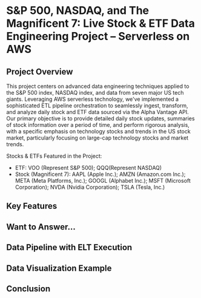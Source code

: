 # S&P 500, NASDAQ, and The Magnificent 7: Live Stock & ETF Data Engineering Project – Serverless on AWS

## Project Overview

This project centers on advanced data engineering techniques applied to the S&P 500 index, NASDAQ index, and data from seven major US tech giants. Leveraging AWS serverless technology, we've implemented a sophisticated ETL pipeline orchestration to seamlessly ingest, transform, and analyze daily stock and ETF data sourced via the Alpha Vantage API. Our primary objective is to provide detailed daily stock updates, summaries of stock information over a period of time, and perform rigorous analysis, with a specific emphasis on technology stocks and trends in the US stock market, particularly focusing on large-cap technology stocks and market trends.

Stocks & ETFs Featured in the Project:
- ETF: VOO (Represent S&P 500); QQQ(Represent NASDAQ)
- Stock (Magnificent 7): AAPL (Apple Inc.); AMZN (Amazon.com Inc.); META (Meta Platforms, Inc.); GOOGL (Alphabet Inc.); MSFT (Microsoft Corporation); NVDA (Nvidia Corporation); TSLA (Tesla, Inc.)

## Key Features

## Want to Answer...

## Data Pipeline with ELT Execution

## Data Visualization Example

## Conclusion
